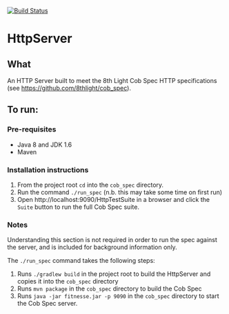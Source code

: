 [![Build Status](https://travis-ci.org/matthewglover/java_http_server.svg?branch=master)](https://travis-ci.org/matthewglover/java_http_server)

# HttpServer

## What

An HTTP Server built to meet the 8th Light Cob Spec HTTP specifications (see https://github.com/8thlight/cob_spec).

## To run:

### Pre-requisites

- Java 8 and JDK 1.6
- Maven

### Installation instructions

1. From the project root `cd` into the `cob_spec` directory.
2. Run the command `./run_spec` (n.b. this may take some time on first run)
3. Open http://localhost:9090/HttpTestSuite in a browser and click the `Suite` button to run the
full Cob Spec suite.

### Notes

Understanding this section is not required in order to run the spec against the server, and is
included for background information only.

The `./run_spec` command takes the following steps:

1. Runs `./gradlew build` in the project root to build the HttpServer and copies it into the `cob_spec` directory
2. Runs `mvn package` in the `cob_spec` directory to build the Cob Spec
3. Runs `java -jar fitnesse.jar -p 9090` in the `cob_spec` directory to start the Cob Spec server.

